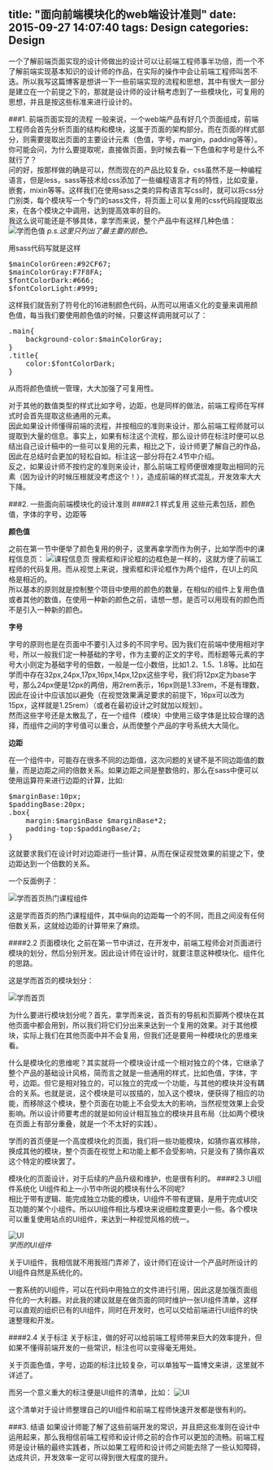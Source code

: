 title: "面向前端模块化的web端设计准则"
date: 2015-09-27 14:07:40
tags: Design
categories: Design
---
一个了解前端页面实现的设计师做出的设计可以让前端工程师事半功倍，而一个不了解前端实现基本知识的设计师的作品，在实际的操作中会让前端工程师叫苦不迭。所以我写这篇博客是想讲一下一些前端实现的流程和思想，其中有很大一部分是建立在一个前提之下的，那就是设计师的设计稿考虑到了一些模块化，可复用的思想，并且是按这些标准来进行设计的。
 
 
 <!--more-->
 
###1. 前端页面实现的流程
一般来说，一个web端产品有好几个页面组成，前端工程师会首先分析页面的结构和模块，这属于页面的架构部分。而在页面的样式部分，则需要提取出页面的主要设计元素（色值，字号，margin，padding等等）。  
你可能会问，为什么要提取呢，直接做页面，到时候去看一下色值和字号是什么不就行了？  
问的好，按那样做的确是可以，然而现在的产品比较复杂，css虽然不是一种编程语言，但是less，sass等技术给css添加了一些编程语言才有的特性，比如变量，嵌套，mixin等等。这样我们在使用sass之类的异构语言写css时，就可以将css分门别类，每个模块写一个专门的sass文件，将页面上可以复用的css代码段提取出来，在各个模块之中调用，达到提高效率的目的。  
我这么说可能还是不够具体，拿学而来说，整个产品中有这样几种色值：
![学而色值](http://7oxh2b.com1.z0.glb.clouddn.com/Screen%20Shot%202015-09-27%20at%202.54.58%20PM.png) 
*p.s.这里只列出了最主要的颜色。*

用sass代码写就是这样  

<pre class="prettyprint">
$mainColorGreen:#92CF67;
$mainColorGray:F7F8FA;
$fontColorDark:#666;
$fontColorLight:#999;
</pre>
这样我们就告别了符号化的16进制颜色代码，从而可以用语义化的变量来调用颜色值，每当我们要使用颜色值的时候，只要这样调用就可以了：  

<pre class="prettyprint">
.main{
	background-color:$mainColorGray;
}
.title{
	color:$fontColorDark;
}
</pre>
从而将颜色值统一管理，大大加强了可复用性。

对于其他的数值类型的样式比如字号，边距，也是同样的做法，前端工程师在写样式时会首先提取这些通用的元素。  
因此如果设计师懂得前端的流程，并按相应的准则来设计，那么前端工程师就可以提取到大量的信息。事实上，如果有标注这个流程，那么设计师在标注时便可以总结出自己设计稿中的一些可以复用的元素，相比之下，设计师更了解自己的作品，因此在总结时会更加的轻松自如。标注这一部分将在2.4节中介绍。  
反之，如果设计师不按约定的准则来设计，那么前端工程师便很难提取出相同的元素（因为设计的时候压根就没考虑这个！），造成前端的样式混乱，开发效率大大下降。

###2. 一些面向前端模块化的设计准则
####2.1 样式复用
这些元素包括，颜色值，字体的字号，边距等    

**颜色值**  

之前在第一节中便举了颜色复用的例子，这里再拿学而作为例子，比如学而中的课程信息页：
![课程信息页](http://7oxh2b.com1.z0.glb.clouddn.com/Screen%20Shot%202015-09-27%20at%203.28.16%20PM.png)
 搜索框和评论框的边框色是一样的，这就方便了前端工程师的代码复用。而从视觉上来说，搜索框和评论框作为两个组件，在UI上的风格是相近的。  
 所以基本的原则就是控制整个项目中使用的颜色的数量，在相似的组件上复用色值或者其他的数值，在使用一种新的颜色之前，请想一想，是否可以用现有的颜色而不是引入一种新的颜色。

**字号**  

字号的原则也是在页面中不要引入过多的不同字号。因为我们在前端中使用相对字号，所以一般我们定一种基础的字号，作为主要的正文的字号。而标题等元素的字号大小则定为基础字号的倍数，一般是一位小数倍，比如1.2、1.5、1.8等。比如在学而中存在32px,24px,17px,16px,14px,12px这些字号，我们将12px定为base字号，那么24px便是12px的两倍，用2rem表示，16px则是1.33rem，不是有理数，因此在设计中应该加以避免（在视觉效果满足要求的前提下，16px可以改为15px，这样就是1.25rem）（或者在最初设计之时就加以规划）。  
然而这些字号还是太散乱了，在一个组件（模块）中使用三级字体是比较合理的选择，而组件之间的字号值可以重合，从而使整个产品的字号系统大大简化。
 
**边距**  

在一个组件中，可能存在很多不同的边距值，这次问题的关键不是不同边距值的数量，而是边距之间的倍数关系。如果边距之间是整数倍的，那么在sass中便可以使用运算符来进行边距的计算，比如:  
  
<pre class="prettyprint">
$marginBase:10px;
$paddingBase:20px;
.box{
	margin:$marginBase $marginBase*2;
	padding-top:$paddingBase/2;
}
</pre>
这就要求我们在设计时对边距进行一些计算，从而在保证视觉效果的前提之下，使边距达到一个倍数的关系。 

一个反面例子：    

![学而首页热门课程组件](http://7oxh2b.com1.z0.glb.clouddn.com/Screen%20Shot%202015-09-27%20at%204.06.04%20PM_spec.png)  

这是学而首页的热门课程组件，其中纵向的边距每一个的不同，而且之间没有任何倍数关系，这就给边距的计算带来了麻烦。  

####2.2 页面模块化
之前在第一节中讲过，在开发中，前端工程师会对页面进行模块的划分，然后分别开发。因此设计师在设计时，就要注意这种模块化、组件化的思路。  

这是学而首页的模块划分：  

![学而首页](http://7oxh2b.com1.z0.glb.clouddn.com/xueer.png)  

为什么要进行模块划分呢？首先，拿学而来说，首页有的导航和页脚两个模块在其他页面中都会用到，所以我们将它们分出来来达到一个复用的效果。对于其他模块，实际上我们在其他页面中并不会复用，但我们还是要用一种模块化的思维来看。   
 
什么是模块化的思维呢？其实就将一个模块设计成一个相对独立的个体，它继承了整个产品的基础设计风格，简而言之就是一些通用的样式，比如色值，字体，字号，边距。但它是相对独立的，可以独立的完成一个功能，与其他的模块并没有耦合的关系。也就是说，这个模块是可以拔插的，加入这个模块，便获得了相应的功能，而移除这个模块，整个页面在功能上不会受太大的影响，当然视觉效果上会受影响。所以设计师要考虑的就是如何设计相互独立的模块并且布局（比如两个模块在页面上有部分重叠，就是一个不太好的实践）。 

学而的首页便是一个高度模块化的页面，我们将一些功能模块，如猜你喜欢移除，换成其他的模块，整个页面在视觉上和功能上都不会受影响，只是没有了猜你喜欢这个特定的模块罢了。  

模块化的页面设计，对于后续的产品升级和维护，也是很有利的。
####2.3 UI组件系统化
UI组件和上一小节中所说的模块有什么不同呢?  
相比于带有逻辑、能完成独立功能的模块，UI组件不带有逻辑，是用于完成UI交互功能的某个小组件。所以UI组件相比与模块来说细粒度要更小一些。各个模块可以重复使用站点的UI组件，来达到一种视觉风格的统一。

![UI](http://7oxh2b.com1.z0.glb.clouddn.com/Screen%20Shot%202015-09-27%20at%205.00.34%20PM.png)  
*学而的UI组件*   
 
关于UI组件，我相信就不用我班门弄斧了，设计师们在设计一个产品时所设计的UI组件自然是系统化的。  

一套系统的UI组件，可以在代码中用独立的文件进行引用，因此这是加强页面组件化的一大利器。对此我的建议就是在做页面的同时维护一张UI组件清单，这样可以直观的组织已有的UI组件，同时在开发时，也可以交给前端进行UI组件的快速整理和开发。  

####2.4 关于标注
关于标注，做的好可以给前端工程师带来巨大的效率提升，但如果不懂得前端开发的一些常识，标注也可以变得毫无用处。

关于页面色值，字号，边距的标注比较复杂，可以单独写一篇博文来讲，这里就不详述了。 

而另一个意义重大的标注便是UI组件的清单，比如：
![UI](http://7oxh2b.com1.z0.glb.clouddn.com/index_uikit.png)  

这个清单对于设计师整理自己的UI组件和前端工程师快速开发都是很有利的。


###3. 结语
如果设计师能了解了这些前端开发的常识，并且把这些准则在设计中运用起来，那么我相信前端工程师和设计师之前的合作可以更加的流畅。前端工程师是设计稿的最终实践者，所以如果工程师和设计师之间能去除了一些认知障碍，达成共识，开发效率一定可以得到很大程度的提升。